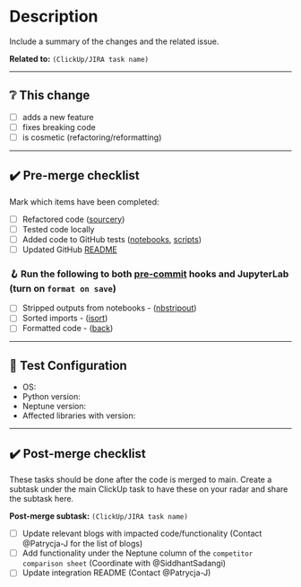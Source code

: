 # Description

Include a summary of the changes and the related issue.

__Related to:__ `(ClickUp/JIRA task name)`

---

## ❔ This change

- [ ] adds a new feature
- [ ] fixes breaking code
- [ ] is cosmetic (refactoring/reformatting)

---

## ✔️ Pre-merge checklist

Mark which items have been completed:

- [ ] Refactored code ([sourcery](https://sourcery.ai/))
- [ ] Tested code locally
- [ ] Added code to GitHub tests ([notebooks](workflows/test-notebooks.yml), [scripts](workflows/test-scripts.yml))
- [ ] Updated GitHub [README](../README.md)

### 🪝 Run the following to both [pre-commit](https://pre-commit.com/) hooks and JupyterLab (turn on `format on save`)

- [ ] Stripped outputs from notebooks - ([nbstripout](https://pypi.org/project/nbstripout/))
- [ ] Sorted imports - ([isort](https://pycqa.github.io/isort/))
- [ ] Formatted code - ([back](https://github.com/psf/black))

---

## 🧪 Test Configuration

- OS:
- Python version:
- Neptune version:
- Affected libraries with version:

---

## ✔️ Post-merge checklist

These tasks should be done after the code is merged to main. Create a subtask under the main ClickUp task to have these on your radar and share the subtask here.

__Post-merge subtask:__ `(ClickUp/JIRA task name)`

- [ ] Update relevant blogs with impacted code/functionality (Contact @Patrycja-J for the list of blogs)
- [ ] Add functionality under the Neptune column of the `competitor comparison sheet` (Coordinate with @SiddhantSadangi)
- [ ] Update integration README (Contact @Patrycja-J)
